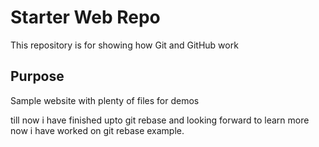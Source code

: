 # Starter Web Repo

This repository is for showing how Git and GitHub work

## Purpose

Sample website with plenty of files for demos

till now i have finished upto git rebase and looking forward to learn more
now i have worked on git rebase example.
